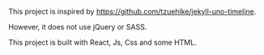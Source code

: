 This project is inspired by https://github.com/tzuehlke/jekyll-uno-timeline.


However, it does not use jQuery or SASS.


This project is built with React, Js, Css and some HTML.
